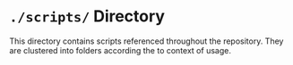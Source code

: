 `./scripts/` Directory
=========

This directory contains scripts referenced throughout the repository. They are clustered into folders according the to context of usage.

